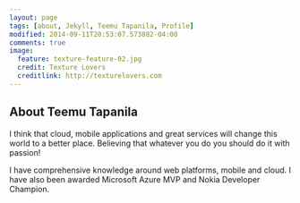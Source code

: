 ```yaml
---
layout: page
tags: [about, Jekyll, Teemu Tapanila, Profile]
modified: 2014-09-11T20:53:07.573882-04:00
comments: true
image:
  feature: texture-feature-02.jpg
  credit: Texture Lovers
  creditlink: http://texturelovers.com
---
```


## About Teemu Tapanila

I think that cloud, mobile applications and great services will change this world to a better place. Believing that whatever you do you should do it with passion!

I have comprehensive knowledge around web platforms, mobile and cloud. I have also been awarded Microsoft Azure MVP and Nokia Developer Champion.

